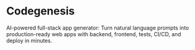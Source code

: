 # Codegenesis
AI-powered full-stack app generator: Turn natural language prompts into production-ready web apps with backend, frontend, tests, CI/CD, and deploy in minutes.
